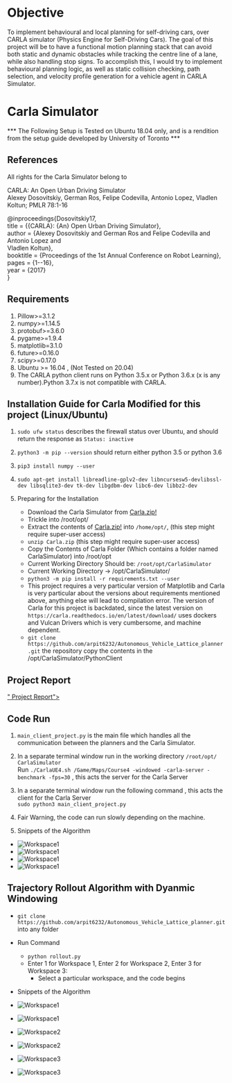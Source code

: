 # Objective
To implement behavioural and local planning for self-driving cars, over CARLA simulator (Physics Engine for Self-Driving Cars). The goal of this project will be to have a functional motion planning stack that can avoid both static and dynamic obstacles while tracking the centre line of a lane, while also handling stop signs. To accomplish this, I would try to implement behavioural planning logic, as well as static collision checking, path selection, and velocity profile generation for a vehicle agent in CARLA Simulator. 

# Carla Simulator 

*** The Following Setup is Tested on Ubuntu 18.04 only, and is a rendition from the setup guide developed by University of Toronto ***

## References 

All rights for the Carla Simulator belong to <br />

CARLA: An Open Urban Driving Simulator <br />
Alexey Dosovitskiy, German Ros, Felipe Codevilla, Antonio Lopez, Vladlen Koltun; PMLR 78:1-16 <br />

@inproceedings{Dosovitskiy17,  <br />
  title = {{CARLA}: {An} Open Urban Driving Simulator}, <br />
  author = {Alexey Dosovitskiy and German Ros and Felipe Codevilla and Antonio Lopez and <br /> Vladlen Koltun}, <br />
  booktitle = {Proceedings of the 1st Annual Conference on Robot Learning}, <br />
  pages = {1--16}, <br />
  year = {2017} <br />
} <br />

## Requirements 
1. Pillow>=3.1.2
2. numpy>=1.14.5
3. protobuf>=3.6.0
4. pygame>=1.9.4
5. matplotlib=3.1.0 
6. future>=0.16.0
7. scipy>=0.17.0
8. ​Ubuntu >= 16.04 , (Not Tested on 20.04)
9. The CARLA python client runs on ​Python 3.5.x or Python 3.6.x​ (x is any number).Python 3.7.x is not compatible with CARLA​.

## Installation Guide for Carla Modified for this project (Linux/Ubuntu)

1. ```sudo ufw status``` describes the firewall status over Ubuntu, and should return the response as ```Status: inactive```

2. ```python3 -m pip --version``` should return either python 3.5 or python 3.6

3. ```pip3 install numpy --user```

4. ```sudo apt-get install libreadline-gplv2-dev libncursesw5-devlibssl-dev libsqlite3-dev tk-dev libgdbm-dev libc6-dev libbz2-dev```

5. Preparing for the Installation 
    - Download the Carla Simulator from [Carla.zip!](https://drive.google.com/file/d/1nrxd-k_ZxbAA8OOg2jyR4myUqLTZFczR/view?usp=sharing)
    - Trickle into /root/opt/​
    - Extract the contents of ​[Carla.zip!](https://drive.google.com/file/d/1nrxd-k_ZxbAA8OOg2jyR4myUqLTZFczR/view?usp=sharing) into ```/home​/opt/```, (this step might require super-user access)
    - ```unzip Carla.zip``` (this step might require super-user access)
    - Copy the Contents of Carla Folder (Which contains a folder named CarlaSimulator) into /root/opt
    - Current Working Directory Should be: ```/root/opt/​CarlaSimulator```
    - Current Working Directory -> /opt/CarlaSimulator/
    - ```python3 -m pip install -r ​requirements.txt --user```
    - This project requires a very particular version of Matplotlib and Carla is very particular about the versions about requirements mentioned above, anything else will lead to compilation error. The version of Carla for this project is backdated, since the latest version on ```https://carla.readthedocs.io/en/latest/download/``` uses dockers and Vulcan Drivers which is very cumbersome, and machine dependent. 
    - ```git clone https://github.com/arpit6232/Autonomous_Vehicle_Lattice_planner.git``` the repository copy the contents in the /opt/CarlaSimulator/PythonClient

## Project Report 
<a href="Project_Report.pdf" class="image fit">" Project Report"></a>

## Code Run

1. ```main_client_project.py``` is the main file which handles all the communication between the planners and the Carla Simulator. 

2. In a separate terminal window run in the working directory ```/root/opt/​CarlaSimulator``` <br />
 Run ```./CarlaUE4.sh /Game/Maps/Course4 -windowed -carla-server -benchmark -fps=30```
 , this acts the server for the Carla Server <br />

3. In a separate terminal window run the following command , this acts the client for the Carla Server <br /> ```sudo python3 main_client_project.py```

4. Fair Warning, the code can run slowly depending on the machine. 

5. Snippets of the Algorithm
  - ![Workspace1](Images/Motion_Planning_Stack.png) </b>
  - ![Workspace1](Images/Follow_Lead_Car.png) </b>
  - ![Workspace1](Images/Static_Obstacle_Avoidance.png) </b>
  - ![Workspace1](Images/Static_Object.png) </b>

## Trajectory Rollout Algorithm with Dyanmic Windowing

- ```git clone https://github.com/arpit6232/Autonomous_Vehicle_Lattice_planner.git``` into any folder 

- Run Command
  - ```python rollout.py```
  - Enter 1 for Workspace 1, Enter 2 for Workspace 2, Enter 3 for Workspace 3: 
    - Select a particular workspace, and the code begins

- Snippets of the Algorithm
- ![Workspace1](Images/WO1_running.png) </b>
- ![Workspace1](Images/WO1_Path_Found.png) </b>
- ![Workspace2](Images/WO2_Path.png) </b>
- ![Workspace2](Images/WO2_InBetween.png) </b>
- ![Workspace3](Images/WO3_In_Between.png) </b>
- ![Workspace3](Images/WO3_Completed.png) </b>